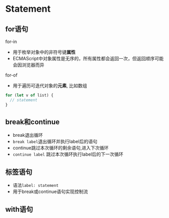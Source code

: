 # Statement

## for语句

for-in

- 用于枚举对象中的非符号键**属性**
- ECMAScript中对象属性是无序的，所有属性都会返回一次，但返回顺序可能会因浏览器而异

for-of

- 用于遍历可迭代对象的**元素**, 比如数组

```js
for (let v of list) {
  // statement
}
```

## break和continue

- break退出循环
- `break label`退出循环并执行label后的语句
- continue跳过本次循环的剩余语句,进入下次循环
- `continue label` 跳过本次循环执行label后的下一次循环

## 标签语句

- 语法`label: statement`
- 用于break或continue语句实现控制流

## with语句

